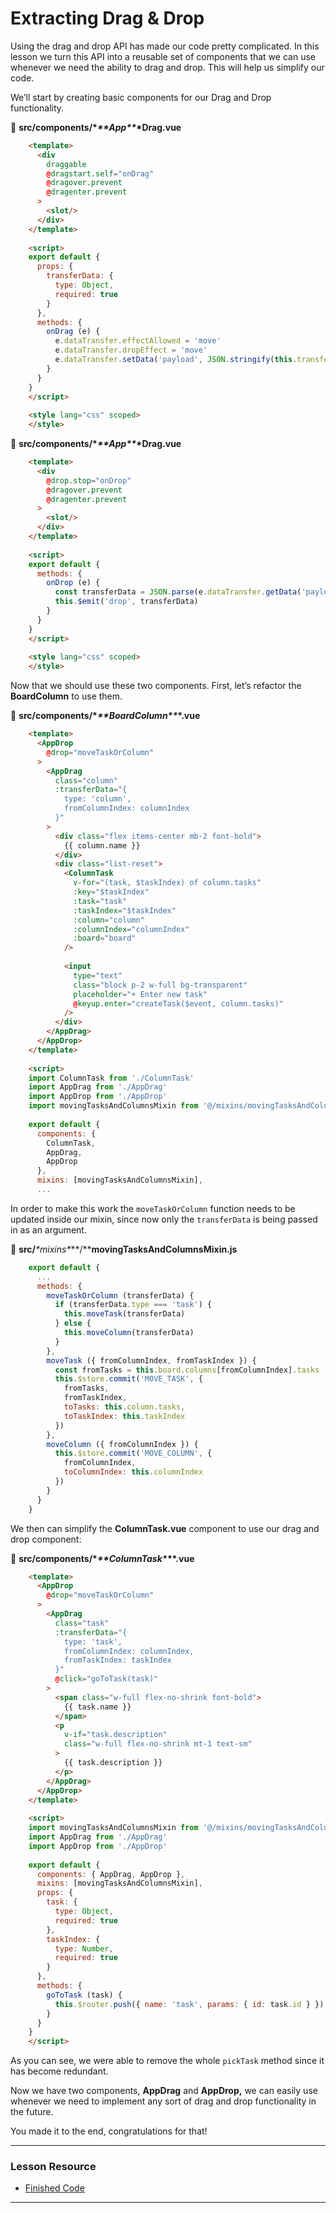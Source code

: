 # Extracting Drag & Drop

Using the drag and drop API has made our code pretty complicated.  In this  lesson we turn this API into a reusable set of components that we can  use whenever we need the ability to drag and drop.  This will help us  simplify our code.

We’ll start by creating basic components for our Drag and Drop functionality.

📃 **src/components/\**\*\*App\*\**\*Drag.vue**

```html
    <template>
      <div
        draggable
        @dragstart.self="onDrag"
        @dragover.prevent
        @dragenter.prevent
      >
        <slot/>
      </div>
    </template>
    
    <script>
    export default {
      props: {
        transferData: {
          type: Object,
          required: true
        }
      },
      methods: {
        onDrag (e) {
          e.dataTransfer.effectAllowed = 'move'
          e.dataTransfer.dropEffect = 'move'
          e.dataTransfer.setData('payload', JSON.stringify(this.transferData))
        }
      }
    }
    </script>
    
    <style lang="css" scoped>
    </style>
```

📃 **src/components/\**\*\*App\*\**\*Drag.vue**

```html
    <template>
      <div
        @drop.stop="onDrop"
        @dragover.prevent
        @dragenter.prevent
      >
        <slot/>
      </div>
    </template>
    
    <script>
    export default {
      methods: {
        onDrop (e) {
          const transferData = JSON.parse(e.dataTransfer.getData('payload'))
          this.$emit('drop', transferData)
        }
      }
    }
    </script>
    
    <style lang="css" scoped>
    </style>
```

Now that we should use these two components. First, let’s refactor the **BoardColumn** to use them.

📃 **src/components/\**\*\*BoardColumn\*\**\*.vue**

```html
    <template>
      <AppDrop
        @drop="moveTaskOrColumn"
      >
        <AppDrag
          class="column"
          :transferData="{
            type: 'column',
            fromColumnIndex: columnIndex
          }"
        >
          <div class="flex items-center mb-2 font-bold">
            {{ column.name }}
          </div>
          <div class="list-reset">
            <ColumnTask
              v-for="(task, $taskIndex) of column.tasks"
              :key="$taskIndex"
              :task="task"
              :taskIndex="$taskIndex"
              :column="column"
              :columnIndex="columnIndex"
              :board="board"
            />
    
            <input
              type="text"
              class="block p-2 w-full bg-transparent"
              placeholder="+ Enter new task"
              @keyup.enter="createTask($event, column.tasks)"
            />
          </div>
        </AppDrag>
      </AppDrop>
    </template>
    
    <script>
    import ColumnTask from './ColumnTask'
    import AppDrag from './AppDrag'
    import AppDrop from './AppDrop'
    import movingTasksAndColumnsMixin from '@/mixins/movingTasksAndColumnsMixin'
    
    export default {
      components: {
        ColumnTask,
        AppDrag,
        AppDrop
      },
      mixins: [movingTasksAndColumnsMixin],
      ...
```

In order to make this work the `moveTaskOrColumn` function needs to be updated inside our mixin, since now only the `transferData` is being passed in as an argument.

📃 **src/***\*mixins\****/****movingTasksAndColumnsMixin.js**

```javascript
    export default {
      ...
      methods: {
        moveTaskOrColumn (transferData) {
          if (transferData.type === 'task') {
            this.moveTask(transferData)
          } else {
            this.moveColumn(transferData)
          }
        },
        moveTask ({ fromColumnIndex, fromTaskIndex }) {
          const fromTasks = this.board.columns[fromColumnIndex].tasks
          this.$store.commit('MOVE_TASK', {
            fromTasks,
            fromTaskIndex,
            toTasks: this.column.tasks,
            toTaskIndex: this.taskIndex
          })
        },
        moveColumn ({ fromColumnIndex }) {
          this.$store.commit('MOVE_COLUMN', {
            fromColumnIndex,
            toColumnIndex: this.columnIndex
          })
        }
      }
    }
```

We then can simplify the **ColumnTask.vue** component to use our drag and drop component:

📃 **src/components/\**\*\*ColumnTask\*\**\*.vue**

```html
    <template>
      <AppDrop
        @drop="moveTaskOrColumn"
      >
        <AppDrag
          class="task"
          :transferData="{
            type: 'task',
            fromColumnIndex: columnIndex,
            fromTaskIndex: taskIndex
          }"
          @click="goToTask(task)"
        >
          <span class="w-full flex-no-shrink font-bold">
            {{ task.name }}
          </span>
          <p
            v-if="task.description"
            class="w-full flex-no-shrink mt-1 text-sm"
          >
            {{ task.description }}
          </p>
        </AppDrag>
      </AppDrop>
    </template>
    
    <script>
    import movingTasksAndColumnsMixin from '@/mixins/movingTasksAndColumnsMixin'
    import AppDrag from './AppDrag'
    import AppDrop from './AppDrop'
    
    export default {
      components: { AppDrag, AppDrop },
      mixins: [movingTasksAndColumnsMixin],
      props: {
        task: {
          type: Object,
          required: true
        },
        taskIndex: {
          type: Number,
          required: true
        }
      },
      methods: {
        goToTask (task) {
          this.$router.push({ name: 'task', params: { id: task.id } })
        }
      }
    }
    </script>
```

As you can see, we were able to remove the whole `pickTask` method since it has become redundant.

Now we have two components, **AppDrag** and **AppDrop,** we can easily use whenever we need to implement any sort of drag and drop functionality in the future.

You made it to the end, congratulations for that!

---

### Lesson Resource

- [Finished Code](https://github.com/Code-Pop/watch-us-build-trello/releases/tag/lesson-9-complete)

---

